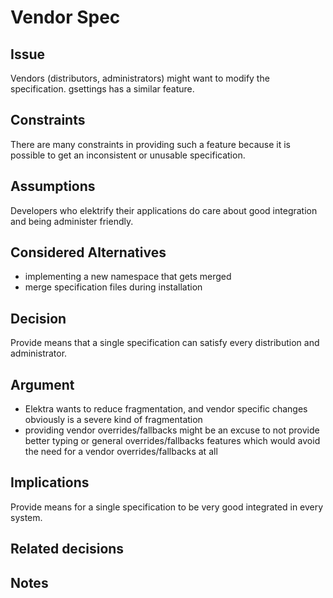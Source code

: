 # Vendor Spec

## Issue

Vendors (distributors, administrators) might want to modify the specification.
gsettings has a similar feature.

## Constraints

There are many constraints in providing such a feature because it is possible
to get an inconsistent or unusable specification.

## Assumptions

Developers who elektrify their applications do care about good integration
and being administer friendly.

## Considered Alternatives

- implementing a new namespace that gets merged
- merge specification files during installation

## Decision

Provide means that a single specification can satisfy every distribution and administrator.

## Argument

- Elektra wants to reduce fragmentation, and vendor specific changes obviously is a severe
  kind of fragmentation
- providing vendor overrides/fallbacks might be an excuse to not provide better typing or
  general overrides/fallbacks features which would avoid the need for a vendor overrides/fallbacks
  at all

## Implications

Provide means for a single specification to be very good integrated in every system.

## Related decisions

## Notes
